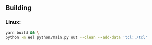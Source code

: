 ## Building

### Linux:

```bash
yarn build && \
python -m eel python/main.py out --clean --add-data 'tcl:./tcl'
```
